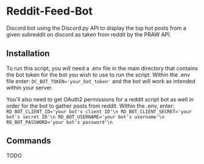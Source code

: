 # Reddit-Feed-Bot
Discord bot using the Discord.py API to display the top hot posts from a given subreddit on discord as taken from reddit by the PRAW API.

## Installation
To run this script, you will need a .env file in the main directory that contains the bot token for the bot you wish to use to run the script. Within the .env file enter: `DC_BOT_TOKEN='your_bot_token'` and the bot will work as intended within your server.

You'll also need to get OAuth2 permissions for a reddit script bot as well in order for the bot to gather posts from reddit. Within the .env, enter:
`
RD_BOT_CLIENT_ID='your bot's client ID'\n
RD_BOT_CLIENT_SECRET='your bot's secret ID'\n
RD_BOT_USERNAME='your bot's username'\n
RD_BOT_PASSWORD='your bot's password'\n
`

## Commands
TODO
